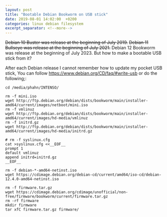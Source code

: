 ```yaml
---
layout: post
title: "Bootable Debian Bookworm on USB stick"
date: 2019-08-01 14:02:00  +0200
categories: linux debian filesystem
excerpt_separator: <!--more-->
---
```


~~Debian 10 Buster was release at the beginning of July 2019.~~
~~Debian 11 Bullseye was release at the beginning of July 2021.~~
Debian 12 Bookworm was release at the beginning of July 2023.
But how to make a bootable USB stick from it?

<!--more-->

After each Debian release I cannot remember how to update my pocket USB stick,
You can follow <https://www.debian.org/CD/faq/#write-usb> or do the following;:

	cd /media/phahn/INTENSO/

	rm -f mini.iso
	wget http://ftp.debian.org/debian/dists/bookworm/main/installer-amd64/current/images/netboot/mini.iso
	rm -f vmlinuz
	wget http://ftp.debian.org/debian/dists/bookworm/main/installer-amd64/current/images/hd-media/vmlinuz
	rm -f initrd.gz
	wget http://ftp.debian.org/debian/dists/bookworm/main/installer-amd64/current/images/hd-media/initrd.gz

	# rm -f syslinux.cfg
	cat >syslinux.cfg <<__EOF__
	prompt 1
	default vmlinuz
	append initrd=initrd.gz
	__EOF__

	rm -f debian-*-amd64-netinst.iso
	wget https://cdimage.debian.org/debian-cd/current/amd64/iso-cd/debian-12.4.0-amd64-netinst.iso

	rm -f firmware.tar.gz
	wget https://cdimage.debian.org/cdimage/unofficial/non-free/firmware/bookworm/current/firmware.tar.gz
	rm -rf firmware
	mkdir firmware
	tar xfC firmware.tar.gz firmware/
